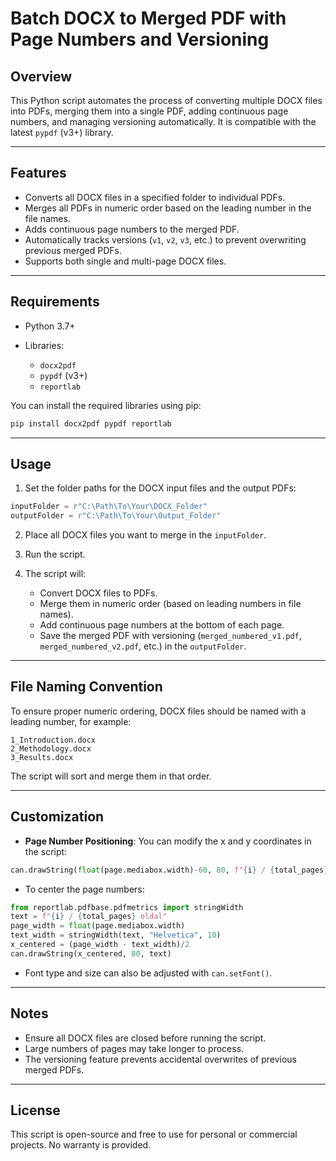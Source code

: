 # Batch DOCX to Merged PDF with Page Numbers and Versioning

## Overview

This Python script automates the process of converting multiple DOCX files into PDFs, merging them into a single PDF, adding continuous page numbers, and managing versioning automatically. It is compatible with the latest `pypdf` (v3+) library.

---

## Features

* Converts all DOCX files in a specified folder to individual PDFs.
* Merges all PDFs in numeric order based on the leading number in the file names.
* Adds continuous page numbers to the merged PDF.
* Automatically tracks versions (`v1`, `v2`, `v3`, etc.) to prevent overwriting previous merged PDFs.
* Supports both single and multi-page DOCX files.

---

## Requirements

* Python 3.7+
* Libraries:

  * `docx2pdf`
  * `pypdf` (v3+)
  * `reportlab`

You can install the required libraries using pip:

```bash
pip install docx2pdf pypdf reportlab
```

---

## Usage

1. Set the folder paths for the DOCX input files and the output PDFs:

```python
inputFolder = r"C:\Path\To\Your\DOCX_Folder"
outputFolder = r"C:\Path\To\Your\Output_Folder"
```

2. Place all DOCX files you want to merge in the `inputFolder`.

3. Run the script.

4. The script will:

   * Convert DOCX files to PDFs.
   * Merge them in numeric order (based on leading numbers in file names).
   * Add continuous page numbers at the bottom of each page.
   * Save the merged PDF with versioning (`merged_numbered_v1.pdf`, `merged_numbered_v2.pdf`, etc.) in the `outputFolder`.

---

## File Naming Convention

To ensure proper numeric ordering, DOCX files should be named with a leading number, for example:

```
1_Introduction.docx
2_Methodology.docx
3_Results.docx
```

The script will sort and merge them in that order.

---

## Customization

* **Page Number Positioning**: You can modify the x and y coordinates in the script:

```python
can.drawString(float(page.mediabox.width)-60, 80, f"{i} / {total_pages} oldal")
```

* To center the page numbers:

```python
from reportlab.pdfbase.pdfmetrics import stringWidth
text = f"{i} / {total_pages} oldal"
page_width = float(page.mediabox.width)
text_width = stringWidth(text, "Helvetica", 10)
x_centered = (page_width - text_width)/2
can.drawString(x_centered, 80, text)
```

* Font type and size can also be adjusted with `can.setFont()`.

---

## Notes

* Ensure all DOCX files are closed before running the script.
* Large numbers of pages may take longer to process.
* The versioning feature prevents accidental overwrites of previous merged PDFs.

---

## License

This script is open-source and free to use for personal or commercial projects. No warranty is provided.
